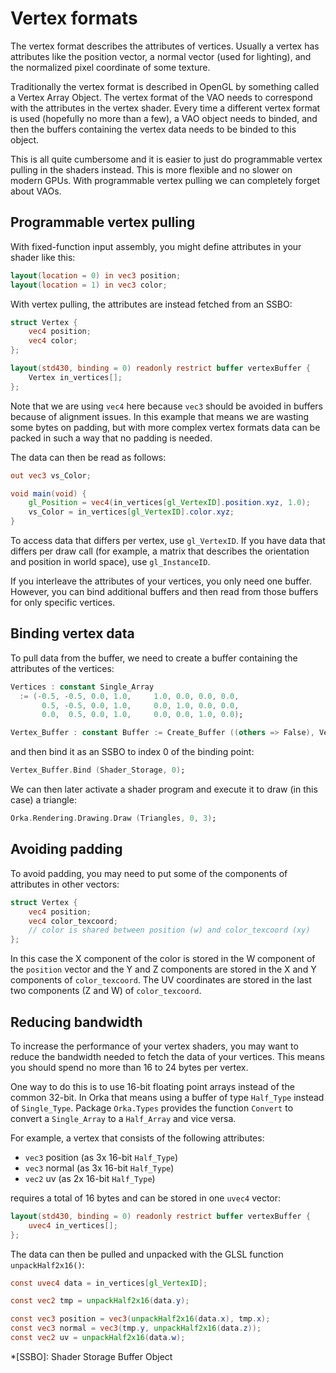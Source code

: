 # Vertex formats

The vertex format describes the attributes of vertices. Usually a vertex
has attributes like the position vector, a normal vector (used for lighting),
and the normalized pixel coordinate of some texture.

Traditionally the vertex format is described in OpenGL by something called
a Vertex Array Object. The vertex format of the VAO needs to correspond
with the attributes in the vertex shader. Every time a different vertex
format is used (hopefully no more than a few), a VAO object needs to binded,
and then the buffers containing the vertex data needs to be binded to this
object.

This is all quite cumbersome and it is easier to just do programmable
vertex pulling in the shaders instead. This is more flexible and no slower
on modern GPUs. With programmable vertex pulling we can completely forget
about VAOs.

## Programmable vertex pulling

With fixed-function input assembly, you might define attributes in your
shader like this:

```glsl
layout(location = 0) in vec3 position;
layout(location = 1) in vec3 color;
```

With vertex pulling, the attributes are instead fetched from an SSBO:

```glsl
struct Vertex {
    vec4 position;
    vec4 color;
};

layout(std430, binding = 0) readonly restrict buffer vertexBuffer {
    Vertex in_vertices[];
};
```

Note that we are using `vec4` here because `vec3` should be avoided in
buffers because of alignment issues. In this example that means we are
wasting some bytes on padding, but with more complex vertex formats
data can be packed in such a way that no padding is needed.

The data can then be read as follows:

```glsl
out vec3 vs_Color;

void main(void) {
    gl_Position = vec4(in_vertices[gl_VertexID].position.xyz, 1.0);
    vs_Color = in_vertices[gl_VertexID].color.xyz;
}
```

To access data that differs per vertex, use `gl_VertexID`. If you have
data that differs per draw call (for example, a matrix that describes the
orientation and position in world space), use `gl_InstanceID`.

If you interleave the attributes of your vertices, you only need one buffer.
However, you can bind additional buffers and then read from those buffers
for only specific vertices.

## Binding vertex data

To pull data from the buffer, we need to create a buffer
containing the attributes of the vertices:

```ada
Vertices : constant Single_Array
  := (-0.5, -0.5, 0.0, 1.0,     1.0, 0.0, 0.0, 0.0,
       0.5, -0.5, 0.0, 1.0,     0.0, 1.0, 0.0, 0.0,
       0.0,  0.5, 0.0, 1.0,     0.0, 0.0, 1.0, 0.0);

Vertex_Buffer : constant Buffer := Create_Buffer ((others => False), Vertices);
```

and then bind it as an SSBO to index 0 of the binding point:

```ada
Vertex_Buffer.Bind (Shader_Storage, 0);
```

We can then later activate a shader program and execute it to draw (in this case)
a triangle:

```ada
Orka.Rendering.Drawing.Draw (Triangles, 0, 3);
```

## Avoiding padding

To avoid padding, you may need to put some of the components of attributes
in other vectors:

```glsl
struct Vertex {
    vec4 position;
    vec4 color_texcoord;
    // color is shared between position (w) and color_texcoord (xy)
};
```

In this case the X component of the color is stored in the W component
of the `position` vector and the Y and Z components are stored in the X
and Y components of `color_texcoord`. The UV coordinates are stored in
the last two components (Z and W) of `color_texcoord`.

## Reducing bandwidth

To increase the performance of your vertex shaders, you may want to reduce
the bandwidth needed to fetch the data of your vertices. This means you
should spend no more than 16 to 24 bytes per vertex.

One way to do this is to use 16-bit floating point arrays instead of the
common 32-bit. In Orka that means using a buffer of type `Half_Type` instead
of `Single_Type`. Package `Orka.Types` provides the function `Convert` to
convert a `Single_Array` to a `Half_Array` and vice versa.

For example, a vertex that consists of the following attributes:

- `vec3` position (as 3x 16-bit `Half_Type`)
- `vec3` normal   (as 3x 16-bit `Half_Type`)
- `vec2` uv       (as 2x 16-bit `Half_Type`)

requires a total of 16 bytes and can be stored in one `uvec4` vector:

```glsl
layout(std430, binding = 0) readonly restrict buffer vertexBuffer {
    uvec4 in_vertices[];
};
```

The data can then be pulled and unpacked with the GLSL function
`unpackHalf2x16()`:

```glsl
const uvec4 data = in_vertices[gl_VertexID];

const vec2 tmp = unpackHalf2x16(data.y);

const vec3 position = vec3(unpackHalf2x16(data.x), tmp.x);
const vec3 normal = vec3(tmp.y, unpackHalf2x16(data.z));
const vec2 uv = unpackHalf2x16(data.w);
```

*[SSBO]: Shader Storage Buffer Object
